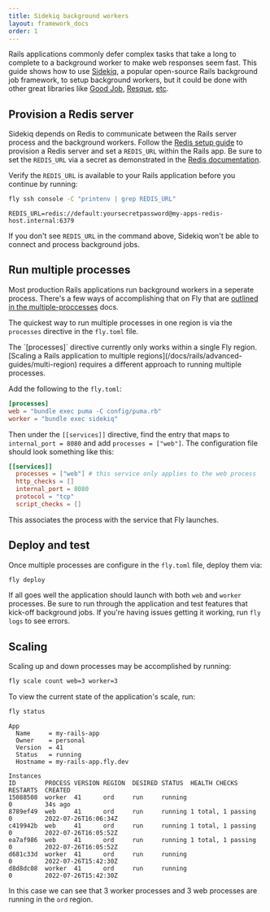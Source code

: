 ```yaml
---
title: Sidekiq background workers
layout: framework_docs
order: 1
---
```


Rails applications commonly defer complex tasks that take a long to complete to a background worker to make web responses seem fast. This guide shows how to use [Sidekiq](https://github.com/mperham/sidekiq), a popular open-source Rails background job framework, to setup background workers, but it could be done with other great libraries like [Good Job](https://github.com/bensheldon/good_job), [Resque](https://github.com/resque/resque), [etc](https://www.ruby-toolbox.com/categories/Background_Jobs).

## Provision a Redis server

Sidekiq depends on Redis to communicate between the Rails server process and the background workers. Follow the [Redis setup guide](/docs/reference/redis) to provision a Redis server and set a `REDIS_URL` within the Rails app. Be sure to set the `REDIS_URL` via a secret as demonstrated in the [Redis documentation](reference/redis/#access-from-other-fly-applications-via-redis_url).

Verify the `REDIS_URL` is available to your Rails application before you continue by running:

```cmd
fly ssh console -C "printenv | grep REDIS_URL"
```
```output
REDIS_URL=redis://default:yoursecretpassword@my-apps-redis-host.internal:6379
```

If you don't see `REDIS_URL` in the command above, Sidekiq won't be able to connect and process background jobs.

## Run multiple processes

Most production Rails applications run background workers in a seperate process. There's a few ways of accomplishing that on Fly that are [outlined in the multiple-proccesses](/docs/app-guides/multiple-processes) docs.

The quickest way to run multiple processes in one region is via the `processes` directive in the `fly.toml` file.

<aside class="callout">
  The `[processes]` directive currently only works within a single Fly region. [Scaling a Rails application to multiple regions](/docs/rails/advanced-guides/multi-region) requires a different approach to running multiple processes.
</aside>

Add the following to the `fly.toml`:

```toml
[processes]
web = "bundle exec puma -C config/puma.rb"
worker = "bundle exec sidekiq"
```

Then under the `[[services]]` directive, find the entry that maps to `internal_port = 8080` and add `processes = ["web"]`. The configuration file should look something like this:

```toml
[[services]]
  processes = ["web"] # this service only applies to the web process
  http_checks = []
  internal_port = 8080
  protocol = "tcp"
  script_checks = []
```

This associates the process with the service that Fly launches.

## Deploy and test

Once multiple processes are configure in the `fly.toml` file, deploy them via:

```cmd
fly deploy
```

If all goes well the application should launch with both `web` and `worker` processes. Be sure to run through the application and test features that kick-off background jobs. If you're having issues getting it working, run `fly logs` to see errors.

## Scaling

Scaling up and down processes may be accomplished by running:

```cmd
fly scale count web=3 worker=3
```

To view the current state of the application's scale, run:

```cmd
fly status
```
```output
App
  Name     = my-rails-app
  Owner    = personal
  Version  = 41
  Status   = running
  Hostname = my-rails-app.fly.dev

Instances
ID        PROCESS VERSION REGION  DESIRED STATUS  HEALTH CHECKS       RESTARTS  CREATED
15088508  worker  41      ord     run     running                     0         34s ago
8789ef49  web     41      ord     run     running 1 total, 1 passing  0         2022-07-26T16:06:34Z
c419942b  web     41      ord     run     running 1 total, 1 passing  0         2022-07-26T16:05:52Z
ea7af986  web     41      ord     run     running 1 total, 1 passing  0         2022-07-26T16:05:52Z
d681c33d  worker  41      ord     run     running                     0         2022-07-26T15:42:30Z
d8d8dc08  worker  41      ord     run     running                     0         2022-07-26T15:42:30Z
```

In this case we can see that 3 worker processes and 3 web processes are running in the `ord` region.
